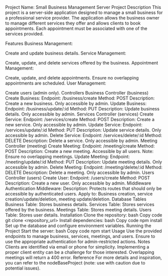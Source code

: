 Project Name: Small Business Management Server
Project Description
This project is a server-side application designed to manage a small business for a professional service provider. The application allows the business owner to manage different services they offer and allows clients to book appointments. Each appointment must be associated with one of the services provided.

Features
Business Management:

Create and update business details.
Service Management:

Create, update, and delete services offered by the business.
Appointment Management:

Create, update, and delete appointments.
Ensure no overlapping appointments are scheduled.
User Management:

Create users (admin only).
Controllers
Business Controller (business)
Create Business:
Endpoint: /business/create
Method: POST
Description: Create a new business. Only accessible by admin.
Update Business:
Endpoint: /business/update/:id
Method: PUT
Description: Update business details. Only accessible by admin.
Services Controller (services)
Create Service:
Endpoint: /services/create
Method: POST
Description: Create a new service. Only accessible by admin.
Update Service:
Endpoint: /services/update/:id
Method: PUT
Description: Update service details. Only accessible by admin.
Delete Service:
Endpoint: /services/delete/:id
Method: DELETE
Description: Delete a service. Only accessible by admin.
Meeting Controller (meeting)
Create Meeting:
Endpoint: /meeting/create
Method: POST
Description: Create a new meeting. Accessible by all users.
Note: Ensure no overlapping meetings.
Update Meeting:
Endpoint: /meeting/update/:id
Method: PUT
Description: Update meeting details. Only accessible by admin.
Delete Meeting:
Endpoint: /meeting/delete/:id
Method: DELETE
Description: Delete a meeting. Only accessible by admin.
Users Controller (users)
Create User:
Endpoint: /users/create
Method: POST
Description: Create a new user. Only accessible by admin.
Middleware
Authentication Middleware:
Description: Protects routes that should only be accessible by authenticated users.
Apply to: Business creation, service creation/update/deletion, meeting update/deletion.
Database
Tables
Business Table: Stores business details.
Services Table: Stores services offered by the business.
Meetings Table: Stores meeting details.
Users Table: Stores user details.
Installation
Clone the repository:
bash
Copy code
git clone <repository_url>
Install dependencies:
bash
Copy code
npm install
Set up the database and configure environment variables.
Running the Project
Start the server:
bash
Copy code
npm start
Usage
Use the provided endpoints to manage business, services, meetings, and users.
Ensure to use the appropriate authentication for admin-restricted actions.
Notes
Clients are identified via email or phone for simplicity.
Implementing a proper client entity can be a challenge for those interested.
Overlapping meetings will return a 400 error.
Reference
For more details and inspiration, you can refer to the nodeBaseProject (note: use with caution due to potential issues).
